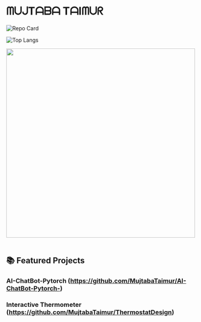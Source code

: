 #  ᗰᑌᒍTᗩᗷᗩ TᗩIᗰᑌᖇ

                                                   
![Repo Card](https://github-readme-stats.vercel.app/api/pin/?username=MujtabaTaimur&repo=repo-name&theme=radical)

![Top Langs](https://github-readme-stats.vercel.app/api/top-langs/?username=MujtabaTaimur&layout=compact&theme=radical&cache_seconds=1800)

<img src="https://user-images.githubusercontent.com/74038190/225813708-98b745f2-7d22-48cf-9150-083f1b00d6c9.gif" width="500">
<br><br>


## 📚 Featured Projects

### AI-ChatBot-Pytorch (https://github.com/MujtabaTaimur/AI-ChatBot-Pytorch-)


### Interactive Thermometer (https://github.com/MujtabaTaimur/ThermostatDesign)




